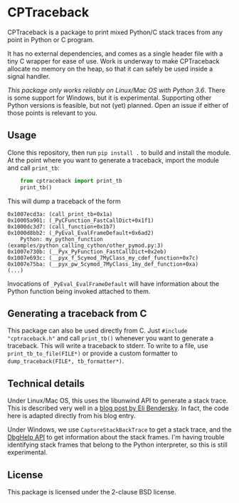 CPTraceback
===========

CPTraceback is a package to print mixed Python/C stack traces from any point in
Python or C program.

It has no external dependencies, and comes as a single header file with a tiny
C wrapper for ease of use. Work is underway to make CPTraceback allocate no
memory on the heap, so that it can safely be used inside a signal handler.

_This package only works reliably on Linux/Mac OS with Python 3.6_. There is
some support for Windows, but it is experimental. Supporting other Python
versions is feasible, but not (yet) planned. Open an issue if either of those
points is relevant to you.

Usage
-----

Clone this repository, then run `pip install .` to build and install the
module. At the point where you want to generate a traceback, import the module
and call `print_tb`:
```python
    from cptraceback import print_tb
    print_tb()
```

This will dump a traceback of the form
```
0x1007ecd3a: (call_print_tb+0x1a)
0x10005a901: (_PyCFunction_FastCallDict+0x1f1)
0x1000dc3d7: (call_function+0x1b7)
0x1000d8bb2: (_PyEval_EvalFrameDefault+0x6ad2)
	Python: my_python_function (examples/python_calling_cython/other_pymod.py:3)
0x1007e730b: (__Pyx_PyFunction_FastCallDict+0x2eb)
0x1007e693c: (__pyx_f_5cymod_7MyClass_my_cdef_function+0x7c)
0x1007e75ba: (__pyx_pw_5cymod_7MyClass_1my_def_function+0xa)
(...)
```

Invocations of `_PyEval_EvalFrameDefault` will have information about the
Python function being invoked attached to them.

Generating a traceback from C
-----------------------------

This package can also be used directly from C. Just `#include "cptraceback.h"`
and call `print_tb()` whenever you want to generate a traceback. This will
write a traceback to stderr. To write to a file, use `print_tb_to_file(FILE*)`
or provide a custom formatter to `dump_traceback(FILE*, tb_formatter*)`.

Technical details
-----------------

Under Linux/Mac OS, this uses the libunwind API to generate a stack trace. This
is described very well in
a
[blog post by Eli Bendersky](http://eli.thegreenplace.net/2015/programmatic-access-to-the-call-stack-in-c/). In fact, the code here is adapted directly from his blog entry.

Under Windows, we use `CaptureStackBackTrace` to get a stack trace, and
the
[DbgHelp API](https://msdn.microsoft.com/en-us/library/windows/desktop/ms679309.aspx) to
get information about the stack frames. I'm having trouble identifying stack
frames that belong to the Python interpreter, so this is still experimental.

License
-------

This package is licensed under the 2-clause BSD license.
